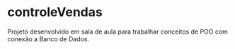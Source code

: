 # controleVendas
Projeto desenvolvido em sala de aula para trabalhar conceitos de POO com conexão a Banco de Dados.

